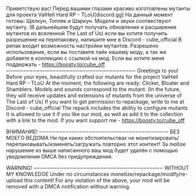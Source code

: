 Приветствую вас! Перед вашими глазами красиво изготовлены мутанты для проекта ValHell Hard RP - TLoU[discord.gg]
На данный момент готовы: Щелкун, Топляк и Шаркун.
Модели и звуки соотвествуют мутанту.
(В дальнейшем будут получать обновления и расширения мутантов из вселенной The Last of Us)
если вы хотите получить разрешение на перепаковку, напишите мне в Discord - cube_official
В репак входит возможность настройки мутантов.
Разрешено использование, если вы поставите лайк нашему моду, а так же добавите в коллекцию с ссылкой на мод.
Если вы хотите меня поддержать - https://boosty.to/cube_off
‒‒‒‒‒‒‒‒‒‒‒‒‒‒‒‒‒‒‒‒‒‒‒‒‒‒‒‒‒‒‒‒‒‒‒‒‒‒‒
Greetings to you! Before your eyes, beautifully crafted our mutants for the project ValHell Hard RP - TLoU
At the moment, the following are ready: Clicker, Bloater and Shamblers.
Models and sounds correspond to the mutant.
(In the future, they will receive updates and extensions of mutants from the universe of The Last of Us)
If you want to get permission to repackage, write to me at Discord - cube_official
The repack includes the ability to configure mutants
It is allowed to use it if you like our mod, as well as add it to the collection with a link to the mod.
If you want support me - https://boosty.to/cube_off

ВНИМАНИЕ! ‒‒‒‒‒‒‒‒‒‒‒‒‒‒‒‒‒‒‒‒‒‒‒‒‒‒‒‒‒‒‒‒‒‒‒‒‒‒‒
БЕЗ МОЕГО ВЕДОМА
Ни при каких обстоятельствах не монетизировать/перепаковывать/изменять/загружать повторно этот контент!
За любое нарушение из выше написанного ваш мод будет удалён с помощью уведомления DMCA без предупреждения.

WARNING! ‒‒‒‒‒‒‒‒‒‒‒‒‒‒‒‒‒‒‒‒‒‒‒‒‒‒‒‒‒‒‒‒‒‒‒‒‒‒‒
WITHOUT MY KNOWLEDGE
Under no circumstances monetize/repackage/modify/re-upload this content!
For any violation of the above, your mod will be removed with a DMCA notification without warning.